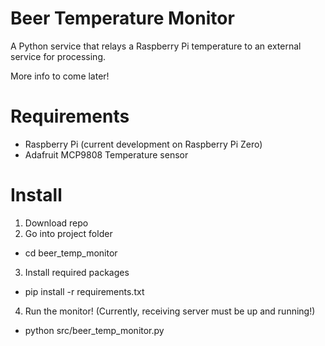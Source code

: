 # Beer Temperature Monitor

A Python service that relays a Raspberry Pi temperature to an external service for processing.

More info to come later!

# Requirements
- Raspberry Pi (current development on Raspberry Pi Zero)
- Adafruit MCP9808 Temperature sensor

# Install
1. Download repo
2. Go into project folder
  - cd beer_temp_monitor
3. Install required packages
  - pip install -r requirements.txt
4. Run the monitor! (Currently, receiving server must be up and running!)
  - python src/beer_temp_monitor.py
